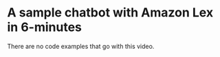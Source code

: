 # A sample chatbot with Amazon Lex in 6-minutes

There are no code examples that go with this video.